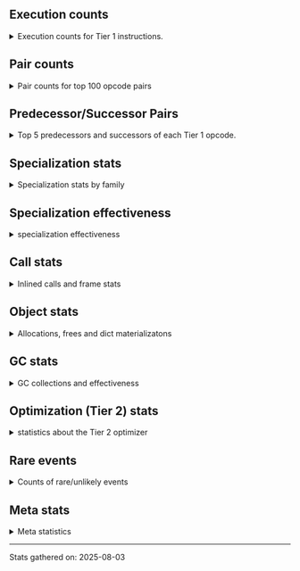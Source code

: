 ## Execution counts

<details>
<summary> Execution counts for Tier 1 instructions. </summary>


The "miss ratio" column shows the percentage of times the instruction
executed that it deoptimized. When this happens, the base unspecialized
instruction is not counted.

<table>
<thead>
<tr>
<th align="left">Name</th>
<th align="right">Base Count</th>
<th align="right">Head Count</th>
<th align="right">Change</th>
</tr>
</thead>
<tbody>
<tr>
<td align="left">CALL_PY_GENERAL</td>
<td align="right">87,193,767</td>
<td align="right">43,929,765</td>
<td align="right">-49.6%</td>
</tr>
<tr>
<td align="left">FOR_ITER_RANGE</td>
<td align="right">8,719,584</td>
<td align="right">4,393,182</td>
<td align="right">-49.6%</td>
</tr>
<tr>
<td align="left">BINARY_OP_SUBSCR_DICT</td>
<td align="right">89,190,347</td>
<td align="right">45,260,747</td>
<td align="right">-49.3%</td>
</tr>
<tr>
<td align="left">NOP</td>
<td align="right">97,177,700</td>
<td align="right">50,585,698</td>
<td align="right">-47.9%</td>
</tr>
<tr>
<td align="left">LOAD_ATTR_METHOD_WITH_VALUES</td>
<td align="right">208,332,787</td>
<td align="right">110,489,583</td>
<td align="right">-47.0%</td>
</tr>
<tr>
<td align="left">TO_BOOL_BOOL</td>
<td align="right">218,982,078</td>
<td align="right">117,810,876</td>
<td align="right">-46.2%</td>
</tr>
<tr>
<td align="left">POP_TOP</td>
<td align="right">113,153,559</td>
<td align="right">61,236,743</td>
<td align="right">-45.9%</td>
</tr>
<tr>
<td align="left">LOAD_ATTR_INSTANCE_VALUE</td>
<td align="right">227,009,603</td>
<td align="right">123,162,775</td>
<td align="right">-45.7%</td>
</tr>
<tr>
<td align="left">RESUME_CHECK</td>
<td align="right">240,948,262</td>
<td align="right">132,455,446</td>
<td align="right">-45.0%</td>
</tr>
<tr>
<td align="left">RETURN_VALUE</td>
<td align="right">240,948,342</td>
<td align="right">132,455,526</td>
<td align="right">-45.0%</td>
</tr>
<tr>
<td align="left">POP_JUMP_IF_FALSE</td>
<td align="right">255,591,740</td>
<td align="right">142,439,187</td>
<td align="right">-44.3%</td>
</tr>
<tr>
<td align="left">LOAD_FAST_BORROW</td>
<td align="right">825,349,643</td>
<td align="right">465,258,899</td>
<td align="right">-43.6%</td>
</tr>
<tr>
<td align="left">CALL_PY_EXACT_ARGS</td>
<td align="right">147,098,054</td>
<td align="right">83,866,044</td>
<td align="right">-43.0%</td>
</tr>
<tr>
<td align="left">LOAD_CONST</td>
<td align="right">159,082,384</td>
<td align="right">91,856,209</td>
<td align="right">-42.3%</td>
</tr>
<tr>
<td align="left">LOAD_GLOBAL_MODULE</td>
<td align="right">172,391,140</td>
<td align="right">101,171,926</td>
<td align="right">-41.3%</td>
</tr>
<tr>
<td align="left">STORE_FAST</td>
<td align="right">99,243,263</td>
<td align="right">64,964,836</td>
<td align="right">-34.5%</td>
</tr>
<tr>
<td align="left">TO_BOOL_NONE</td>
<td align="right">17,989,553</td>
<td align="right">11,991,722</td>
<td align="right">-33.3%</td>
</tr>
<tr>
<td align="left">BINARY_OP_SUBTRACT_INT</td>
<td align="right">4,031,969</td>
<td align="right">2,687,964</td>
<td align="right">-33.3%</td>
</tr>
<tr>
<td align="left">STORE_ATTR_INSTANCE_VALUE</td>
<td align="right">43,929,116</td>
<td align="right">29,285,916</td>
<td align="right">-33.3%</td>
</tr>
<tr>
<td align="left">BINARY_OP_EXTEND</td>
<td align="right">3,993,556</td>
<td align="right">2,662,356</td>
<td align="right">-33.3%</td>
</tr>
<tr>
<td align="left">LOAD_ATTR_NONDESCRIPTOR_WITH_VALUES</td>
<td align="right">3,993,556</td>
<td align="right">2,662,356</td>
<td align="right">-33.3%</td>
</tr>
<tr>
<td align="left">BINARY_OP_ADD_UNICODE</td>
<td align="right">1,996,778</td>
<td align="right">1,331,178</td>
<td align="right">-33.3%</td>
</tr>
<tr>
<td align="left">CALL_STR_1</td>
<td align="right">1,996,778</td>
<td align="right">1,331,178</td>
<td align="right">-33.3%</td>
</tr>
<tr>
<td align="left">COMPARE_OP_FLOAT</td>
<td align="right">1,996,778</td>
<td align="right">1,331,178</td>
<td align="right">-33.3%</td>
</tr>
<tr>
<td align="left">LOAD_ATTR_PROPERTY</td>
<td align="right">1,996,778</td>
<td align="right">1,331,178</td>
<td align="right">-33.3%</td>
</tr>
<tr>
<td align="left">TO_BOOL_STR</td>
<td align="right">1,996,778</td>
<td align="right">1,331,178</td>
<td align="right">-33.3%</td>
</tr>
<tr>
<td align="left">UNPACK_SEQUENCE_TUPLE</td>
<td align="right">1,996,778</td>
<td align="right">1,331,178</td>
<td align="right">-33.3%</td>
</tr>
<tr>
<td align="left">LOAD_ATTR_SLOT</td>
<td align="right">9,983,894</td>
<td align="right">6,655,894</td>
<td align="right">-33.3%</td>
</tr>
<tr>
<td align="left">FOR_ITER_LIST</td>
<td align="right">7,987,116</td>
<td align="right">5,324,716</td>
<td align="right">-33.3%</td>
</tr>
<tr>
<td align="left">BINARY_OP_ADD_INT</td>
<td align="right">7,987,118</td>
<td align="right">5,324,718</td>
<td align="right">-33.3%</td>
</tr>
<tr>
<td align="left">COMPARE_OP_STR</td>
<td align="right">7,987,118</td>
<td align="right">5,324,718</td>
<td align="right">-33.3%</td>
</tr>
<tr>
<td align="left">CALL_BUILTIN_FAST_WITH_KEYWORDS</td>
<td align="right">9,983,900</td>
<td align="right">6,655,900</td>
<td align="right">-33.3%</td>
</tr>
<tr>
<td align="left">BINARY_SLICE</td>
<td align="right">7,987,120</td>
<td align="right">5,324,720</td>
<td align="right">-33.3%</td>
</tr>
<tr>
<td align="left">POP_JUMP_IF_NONE</td>
<td align="right">5,990,340</td>
<td align="right">3,993,540</td>
<td align="right">-33.3%</td>
</tr>
<tr>
<td align="left">BUILD_MAP</td>
<td align="right">1,996,780</td>
<td align="right">1,331,180</td>
<td align="right">-33.3%</td>
</tr>
<tr>
<td align="left">DICT_MERGE</td>
<td align="right">1,996,780</td>
<td align="right">1,331,180</td>
<td align="right">-33.3%</td>
</tr>
<tr>
<td align="left">COPY</td>
<td align="right">13,977,466</td>
<td align="right">9,318,266</td>
<td align="right">-33.3%</td>
</tr>
<tr>
<td align="left">LOAD_SPECIAL</td>
<td align="right">7,987,126</td>
<td align="right">5,324,726</td>
<td align="right">-33.3%</td>
</tr>
<tr>
<td align="left">SWAP</td>
<td align="right">7,987,129</td>
<td align="right">5,324,729</td>
<td align="right">-33.3%</td>
</tr>
<tr>
<td align="left">POP_JUMP_IF_TRUE</td>
<td align="right">15,974,470</td>
<td align="right">10,649,668</td>
<td align="right">-33.3%</td>
</tr>
<tr>
<td align="left">POP_JUMP_IF_NOT_NONE</td>
<td align="right">7,987,350</td>
<td align="right">5,324,948</td>
<td align="right">-33.3%</td>
</tr>
<tr>
<td align="left">CONTAINS_OP</td>
<td align="right">1,997,297</td>
<td align="right">1,331,544</td>
<td align="right">-33.3%</td>
</tr>
<tr>
<td align="left">CALL_METHOD_DESCRIPTOR_FAST</td>
<td align="right">13,977,906</td>
<td align="right">9,318,702</td>
<td align="right">-33.3%</td>
</tr>
<tr>
<td align="left">GET_ITER</td>
<td align="right">5,990,570</td>
<td align="right">3,993,768</td>
<td align="right">-33.3%</td>
</tr>
<tr>
<td align="left">JUMP_FORWARD</td>
<td align="right">5,990,573</td>
<td align="right">3,993,771</td>
<td align="right">-33.3%</td>
</tr>
<tr>
<td align="left">LOAD_ATTR_METHOD_NO_DICT</td>
<td align="right">13,978,053</td>
<td align="right">9,318,848</td>
<td align="right">-33.3%</td>
</tr>
<tr>
<td align="left">LOAD_FAST</td>
<td align="right">13,978,162</td>
<td align="right">9,318,956</td>
<td align="right">-33.3%</td>
</tr>
<tr>
<td align="left">STORE_FAST_STORE_FAST</td>
<td align="right">3,993,790</td>
<td align="right">2,662,588</td>
<td align="right">-33.3%</td>
</tr>
<tr>
<td align="left">CALL_NON_PY_GENERAL</td>
<td align="right">17,972,139</td>
<td align="right">11,981,729</td>
<td align="right">-33.3%</td>
</tr>
<tr>
<td align="left">POP_ITER</td>
<td align="right">5,990,800</td>
<td align="right">3,993,996</td>
<td align="right">-33.3%</td>
</tr>
<tr>
<td align="left">BUILD_TUPLE</td>
<td align="right">5,990,800</td>
<td align="right">3,993,996</td>
<td align="right">-33.3%</td>
</tr>
<tr>
<td align="left">LOAD_ATTR</td>
<td align="right">25,966,422</td>
<td align="right">17,311,585</td>
<td align="right">-33.3%</td>
</tr>
<tr>
<td align="left">PUSH_NULL</td>
<td align="right">23,963,430</td>
<td align="right">15,976,212</td>
<td align="right">-33.3%</td>
</tr>
<tr>
<td align="left">CALL_METHOD_DESCRIPTOR_O</td>
<td align="right">1,997,005</td>
<td align="right">1,331,403</td>
<td align="right">-33.3%</td>
</tr>
<tr>
<td align="left">TO_BOOL</td>
<td align="right">3,995,088</td>
<td align="right">2,663,580</td>
<td align="right">-33.3%</td>
</tr>
<tr>
<td align="left">LOAD_ATTR_METHOD_LAZY_DICT</td>
<td align="right">3,994,237</td>
<td align="right">2,663,031</td>
<td align="right">-33.3%</td>
</tr>
<tr>
<td align="left">CALL_METHOD_DESCRIPTOR_NOARGS</td>
<td align="right">2,035,645</td>
<td align="right">1,357,236</td>
<td align="right">-33.3%</td>
</tr>
<tr>
<td align="left">CALL_FUNCTION_EX</td>
<td align="right">1,997,240</td>
<td align="right">1,331,636</td>
<td align="right">-33.3%</td>
</tr>
<tr>
<td align="left">TO_BOOL_ALWAYS_TRUE</td>
<td align="right">8,006,590</td>
<td align="right">5,338,946</td>
<td align="right">-33.3%</td>
</tr>
<tr>
<td align="left">LOAD_ATTR_MODULE</td>
<td align="right">47,258,000</td>
<td align="right">31,949,192</td>
<td align="right">-32.4%</td>
</tr>
<tr>
<td align="left">COMPARE_OP_INT</td>
<td align="right">18,636,828</td>
<td align="right">12,646,426</td>
<td align="right">-32.1%</td>
</tr>
<tr>
<td align="left">LOAD_FAST_BORROW_LOAD_FAST_BORROW</td>
<td align="right">53,913,983</td>
<td align="right">36,608,375</td>
<td align="right">-32.1%</td>
</tr>
<tr>
<td align="left">LOAD_SMALL_INT</td>
<td align="right">29,286,790</td>
<td align="right">19,968,384</td>
<td align="right">-31.8%</td>
</tr>
<tr>
<td align="left">LOAD_GLOBAL_BUILTIN</td>
<td align="right">19,304,372</td>
<td align="right">13,313,423</td>
<td align="right">-31.0%</td>
</tr>
<tr>
<td align="left">CALL_ISINSTANCE</td>
<td align="right">8,652,705</td>
<td align="right">5,990,305</td>
<td align="right">-30.8%</td>
</tr>
<tr>
<td align="left">BINARY_OP</td>
<td align="right">8,656,997</td>
<td align="right">5,993,416</td>
<td align="right">-30.8%</td>
</tr>
<tr>
<td align="left">CALL_BUILTIN_FAST</td>
<td align="right">6,655,937</td>
<td align="right">4,659,137</td>
<td align="right">-30.0%</td>
</tr>
<tr>
<td align="left">COMPARE_OP</td>
<td align="right">1,923</td>
<td align="right">1,354</td>
<td align="right">-29.6%</td>
</tr>
<tr>
<td align="left">INTERPRETER_EXIT</td>
<td align="right">4,659,181</td>
<td align="right">3,327,981</td>
<td align="right">-28.6%</td>
</tr>
<tr>
<td align="left">CALL_BUILTIN_CLASS</td>
<td align="right">1,944</td>
<td align="right">1,397</td>
<td align="right">-28.1%</td>
</tr>
<tr>
<td align="left">BINARY_OP_SUBSCR_TUPLE_INT</td>
<td align="right">2,662,594</td>
<td align="right">1,996,992</td>
<td align="right">-25.0%</td>
</tr>
<tr>
<td align="left">LOAD_GLOBAL</td>
<td align="right">798</td>
<td align="right">790</td>
<td align="right">-1.0%</td>
</tr>
<tr>
<td align="left">BINARY_OP_SUBTRACT_FLOAT</td>
<td align="right">227</td>
<td align="right">225</td>
<td align="right">-0.9%</td>
</tr>
<tr>
<td align="left">UNPACK_SEQUENCE_TWO_TUPLE</td>
<td align="right">227</td>
<td align="right">225</td>
<td align="right">-0.9%</td>
</tr>
<tr>
<td align="left">LOAD_DEREF</td>
<td align="right">460</td>
<td align="right">456</td>
<td align="right">-0.9%</td>
</tr>
<tr>
<td align="left">MAKE_FUNCTION</td>
<td align="right">230</td>
<td align="right">228</td>
<td align="right">-0.9%</td>
</tr>
<tr>
<td align="left">BUILD_LIST</td>
<td align="right">230</td>
<td align="right">228</td>
<td align="right">-0.9%</td>
</tr>
<tr>
<td align="left">CALL_INTRINSIC_1</td>
<td align="right">230</td>
<td align="right">228</td>
<td align="right">-0.9%</td>
</tr>
<tr>
<td align="left">COPY_FREE_VARS</td>
<td align="right">230</td>
<td align="right">228</td>
<td align="right">-0.9%</td>
</tr>
<tr>
<td align="left">LIST_EXTEND</td>
<td align="right">230</td>
<td align="right">228</td>
<td align="right">-0.9%</td>
</tr>
<tr>
<td align="left">MAKE_CELL</td>
<td align="right">230</td>
<td align="right">228</td>
<td align="right">-0.9%</td>
</tr>
<tr>
<td align="left">SET_FUNCTION_ATTRIBUTE</td>
<td align="right">230</td>
<td align="right">228</td>
<td align="right">-0.9%</td>
</tr>
<tr>
<td align="left">STORE_DEREF</td>
<td align="right">230</td>
<td align="right">228</td>
<td align="right">-0.9%</td>
</tr>
<tr>
<td align="left">LOAD_FAST_LOAD_FAST</td>
<td align="right">233</td>
<td align="right">231</td>
<td align="right">-0.9%</td>
</tr>
<tr>
<td align="left">IS_OP</td>
<td align="right">243</td>
<td align="right">241</td>
<td align="right">-0.8%</td>
</tr>
<tr>
<td align="left">FOR_ITER</td>
<td align="right">250</td>
<td align="right">248</td>
<td align="right">-0.8%</td>
</tr>
<tr>
<td align="left">BINARY_OP_MULTIPLY_INT</td>
<td align="right">147</td>
<td align="right">146</td>
<td align="right">-0.7%</td>
</tr>
<tr>
<td align="left">CALL_METHOD_DESCRIPTOR_FAST_WITH_KEYWORDS</td>
<td align="right">147</td>
<td align="right">146</td>
<td align="right">-0.7%</td>
</tr>
<tr>
<td align="left">CALL</td>
<td align="right">1,523</td>
<td align="right">1,515</td>
<td align="right">-0.5%</td>
</tr>
<tr>
<td align="left">CALL_LEN</td>
<td align="right">665,816</td>
<td align="right">665,814</td>
<td align="right">-0.0%</td>
</tr>
<tr>
<td align="left">JUMP_BACKWARD_NO_JIT</td>
<td align="right">18,703,487</td>
<td align="right"></td>
<td align="right"></td>
</tr>
<tr>
<td align="left">STORE_ATTR</td>
<td align="right">88</td>
<td align="right">88</td>
<td align="right">0.0%</td>
</tr>
<tr>
<td align="left">RESUME</td>
<td align="right">80</td>
<td align="right">80</td>
<td align="right">0.0%</td>
</tr>
<tr>
<td align="left">UNPACK_SEQUENCE</td>
<td align="right">70</td>
<td align="right">70</td>
<td align="right">0.0%</td>
</tr>
<tr>
<td align="left">JUMP_BACKWARD</td>
<td align="right">14</td>
<td align="right">14</td>
<td align="right">0.0%</td>
</tr>
<tr>
<td align="left">STORE_SUBSCR</td>
<td align="right">3</td>
<td align="right">3</td>
<td align="right">0.0%</td>
</tr>
<tr>
<td align="left">CHECK_EXC_MATCH</td>
<td align="right">3</td>
<td align="right">3</td>
<td align="right">0.0%</td>
</tr>
<tr>
<td align="left">POP_EXCEPT</td>
<td align="right">3</td>
<td align="right">3</td>
<td align="right">0.0%</td>
</tr>
<tr>
<td align="left">PUSH_EXC_INFO</td>
<td align="right">3</td>
<td align="right">3</td>
<td align="right">0.0%</td>
</tr>
<tr>
<td align="left">LOAD_FAST_CHECK</td>
<td align="right">3</td>
<td align="right">3</td>
<td align="right">0.0%</td>
</tr>
<tr>
<td align="left">STORE_FAST_LOAD_FAST</td>
<td align="right">3</td>
<td align="right">3</td>
<td align="right">0.0%</td>
</tr>
<tr>
<td align="left">JUMP_BACKWARD_JIT</td>
<td align="right"></td>
<td align="right">11,049,085</td>
<td align="right"></td>
</tr>
</tbody>
</table>


</details>

## Pair counts

<details>
<summary> Pair counts for top 100 opcode pairs </summary>


Pairs of specialized operations that deoptimize and are then followed by
the corresponding unspecialized instruction are not counted as pairs.

Not included in comparative output.


</details>

## Predecessor/Successor Pairs

<details>
<summary> Top 5 predecessors and successors of each Tier 1 opcode. </summary>


This does not include the unspecialized instructions that occur after a
specialized instruction deoptimizes.

Not included in comparative output.


</details>

## Specialization stats

<details>
<summary> Specialization stats by family </summary>

### BINARY_OP

<details>
<summary> specialization stats for BINARY_OP family </summary>

<table>
<thead>
<tr>
<th align="left">Kind</th>
<th align="right">Base Count</th>
<th align="right">Base Ratio</th>
<th align="right">Head Count</th>
<th align="right">Head Ratio</th>
<th align="right">Change</th>
</tr>
</thead>
<tbody>
<tr>
<td align="left">
hit
<details>
<summary>ⓘ</summary>

Specialized instructions that complete.
</details>
</td>
<td align="right">107,827,545</td>
<td align="right">91.0%</td>
<td align="right">57,907,540</td>
<td align="right">88.7%</td>
<td align="right">-46.3%</td>
</tr>
<tr>
<td align="left">
miss
<details>
<summary>ⓘ</summary>

Specialized instructions that deopt.
</details>
</td>
<td align="right">2,035,191</td>
<td align="right">1.7%</td>
<td align="right">1,356,786</td>
<td align="right">2.1%</td>
<td align="right">-33.3%</td>
</tr>
<tr>
<td align="left">
deferred
<details>
<summary>ⓘ</summary>

Lists the number of "deferred" (i.e. not specialized) instructions executed.
</details>
</td>
<td align="right">8,654,471</td>
<td align="right">7.3%</td>
<td align="right">5,991,522</td>
<td align="right">9.2%</td>
<td align="right">-30.8%</td>
</tr>
</tbody>
</table>

<table>
<thead>
<tr>
<th align="left">Success</th>
<th align="right">Base Count</th>
<th align="right">Base Ratio</th>
<th align="right">Head Count</th>
<th align="right">Head Ratio</th>
<th align="right">Change</th>
</tr>
</thead>
<tbody>
<tr>
<td align="left">Success</td>
<td align="right">38,599</td>
<td align="right">94.3%</td>
<td align="right">25,794</td>
<td align="right">93.8%</td>
<td align="right">-33.2%</td>
</tr>
<tr>
<td align="left">Failure</td>
<td align="right">2,340</td>
<td align="right">5.7%</td>
<td align="right">1,708</td>
<td align="right">6.2%</td>
<td align="right">-27.0%</td>
</tr>
</tbody>
</table>

<table>
<thead>
<tr>
<th align="left">Failure kind</th>
<th align="right">Base Count</th>
<th align="right">Base Ratio</th>
<th align="right">Head Count</th>
<th align="right">Head Ratio</th>
<th align="right">Change</th>
</tr>
</thead>
<tbody>
<tr>
<td align="left">true divide different types</td>
<td align="right">517</td>
<td align="right">22.1%</td>
<td align="right">364</td>
<td align="right">21.3%</td>
<td align="right">-29.6%</td>
</tr>
<tr>
<td align="left">floor divide</td>
<td align="right">607</td>
<td align="right">25.9%</td>
<td align="right">434</td>
<td align="right">25.4%</td>
<td align="right">-28.5%</td>
</tr>
<tr>
<td align="left">remainder</td>
<td align="right">1,216</td>
<td align="right">52.0%</td>
<td align="right">910</td>
<td align="right">53.3%</td>
<td align="right">-25.2%</td>
</tr>
</tbody>
</table>


</details>

### BINARY_SLICE

<details>
<summary> specialization stats for BINARY_SLICE family </summary>

<table>
<thead>
<tr>
<th align="left">Kind</th>
<th align="right">Base Count</th>
<th align="right">Base Ratio</th>
<th align="right">Head Count</th>
<th align="right">Head Ratio</th>
<th align="right">Change</th>
</tr>
</thead>
<tbody>
<tr>
<td align="left">
deferred
<details>
<summary>ⓘ</summary>

Lists the number of "deferred" (i.e. not specialized) instructions executed.
</details>
</td>
<td align="right">7,987,120</td>
<td align="right">100.0%</td>
<td align="right">5,324,720</td>
<td align="right">100.0%</td>
<td align="right">-33.3%</td>
</tr>
</tbody>
</table>


</details>

### CALL

<details>
<summary> specialization stats for CALL family </summary>

<table>
<thead>
<tr>
<th align="left">Kind</th>
<th align="right">Base Count</th>
<th align="right">Base Ratio</th>
<th align="right">Head Count</th>
<th align="right">Head Ratio</th>
<th align="right">Change</th>
</tr>
</thead>
<tbody>
<tr>
<td align="left">
hit
<details>
<summary>ⓘ</summary>

Specialized instructions that complete.
</details>
</td>
<td align="right">191,030,646</td>
<td align="right">98.9%</td>
<td align="right">113,820,476</td>
<td align="right">98.8%</td>
<td align="right">-40.4%</td>
</tr>
<tr>
<td align="left">
miss
<details>
<summary>ⓘ</summary>

Specialized instructions that deopt.
</details>
</td>
<td align="right">2,035,191</td>
<td align="right">1.1%</td>
<td align="right">1,356,786</td>
<td align="right">1.2%</td>
<td align="right">-33.3%</td>
</tr>
<tr>
<td align="left">
deferred
<details>
<summary>ⓘ</summary>

Lists the number of "deferred" (i.e. not specialized) instructions executed.
</details>
</td>
<td align="right">1,996,984</td>
<td align="right">1.0%</td>
<td align="right">1,331,380</td>
<td align="right">1.2%</td>
<td align="right">-33.3%</td>
</tr>
</tbody>
</table>

<table>
<thead>
<tr>
<th align="left">Success</th>
<th align="right">Base Count</th>
<th align="right">Base Ratio</th>
<th align="right">Head Count</th>
<th align="right">Head Ratio</th>
<th align="right">Change</th>
</tr>
</thead>
<tbody>
<tr>
<td align="left">Success</td>
<td align="right">39,730</td>
<td align="right">100.0%</td>
<td align="right">26,921</td>
<td align="right">100.0%</td>
<td align="right">-32.2%</td>
</tr>
<tr>
<td align="left">Failure</td>
<td align="right">0</td>
<td align="right">0.0%</td>
<td align="right">0</td>
<td align="right">0.0%</td>
<td align="right"></td>
</tr>
</tbody>
</table>

<table>
<thead>
<tr>
<th align="left">Failure kind</th>
<th align="right">Base Count</th>
<th align="right">Base Ratio</th>
<th align="right">Head Count</th>
<th align="right">Head Ratio</th>
<th align="right">Change</th>
</tr>
</thead>
<tbody>
<tr>
<td align="left">init not simple</td>
<td align="right">2</td>
<td align="right">2 / 0 !!</td>
<td align="right">2</td>
<td align="right">2 / 0 !!</td>
<td align="right">0.0%</td>
</tr>
</tbody>
</table>


</details>

### COMPARE_OP

<details>
<summary> specialization stats for COMPARE_OP family </summary>

<table>
<thead>
<tr>
<th align="left">Kind</th>
<th align="right">Base Count</th>
<th align="right">Base Ratio</th>
<th align="right">Head Count</th>
<th align="right">Head Ratio</th>
<th align="right">Change</th>
</tr>
</thead>
<tbody>
<tr>
<td align="left">
hit
<details>
<summary>ⓘ</summary>

Specialized instructions that complete.
</details>
</td>
<td align="right">28,620,724</td>
<td align="right">100.0%</td>
<td align="right">19,302,322</td>
<td align="right">100.0%</td>
<td align="right">-32.6%</td>
</tr>
<tr>
<td align="left">
deferred
<details>
<summary>ⓘ</summary>

Lists the number of "deferred" (i.e. not specialized) instructions executed.
</details>
</td>
<td align="right">1,757</td>
<td align="right">0.0%</td>
<td align="right">1,208</td>
<td align="right">0.0%</td>
<td align="right">-31.2%</td>
</tr>
</tbody>
</table>

<table>
<thead>
<tr>
<th align="left">Success</th>
<th align="right">Base Count</th>
<th align="right">Base Ratio</th>
<th align="right">Head Count</th>
<th align="right">Head Ratio</th>
<th align="right">Change</th>
</tr>
</thead>
<tbody>
<tr>
<td align="left">Failure</td>
<td align="right">90</td>
<td align="right">54.2%</td>
<td align="right">70</td>
<td align="right">47.9%</td>
<td align="right">-22.2%</td>
</tr>
<tr>
<td align="left">Success</td>
<td align="right">76</td>
<td align="right">45.8%</td>
<td align="right">76</td>
<td align="right">52.1%</td>
<td align="right">0.0%</td>
</tr>
</tbody>
</table>

<table>
<thead>
<tr>
<th align="left">Failure kind</th>
<th align="right">Base Count</th>
<th align="right">Base Ratio</th>
<th align="right">Head Count</th>
<th align="right">Head Ratio</th>
<th align="right">Change</th>
</tr>
</thead>
<tbody>
<tr>
<td align="left">big int</td>
<td align="right">90</td>
<td align="right">100.0%</td>
<td align="right">70</td>
<td align="right">100.0%</td>
<td align="right">-22.2%</td>
</tr>
</tbody>
</table>


</details>

### CONTAINS_OP

<details>
<summary> specialization stats for CONTAINS_OP family </summary>

<table>
<thead>
<tr>
<th align="left">Kind</th>
<th align="right">Base Count</th>
<th align="right">Base Ratio</th>
<th align="right">Head Count</th>
<th align="right">Head Ratio</th>
<th align="right">Change</th>
</tr>
</thead>
<tbody>
<tr>
<td align="left">
deferred
<details>
<summary>ⓘ</summary>

Lists the number of "deferred" (i.e. not specialized) instructions executed.
</details>
</td>
<td align="right">1,996,780</td>
<td align="right">100.0%</td>
<td align="right">1,331,180</td>
<td align="right">100.0%</td>
<td align="right">-33.3%</td>
</tr>
</tbody>
</table>

<table>
<thead>
<tr>
<th align="left">Success</th>
<th align="right">Base Count</th>
<th align="right">Base Ratio</th>
<th align="right">Head Count</th>
<th align="right">Head Ratio</th>
<th align="right">Change</th>
</tr>
</thead>
<tbody>
<tr>
<td align="left">Failure</td>
<td align="right">517</td>
<td align="right">100.0%</td>
<td align="right">364</td>
<td align="right">100.0%</td>
<td align="right">-29.6%</td>
</tr>
<tr>
<td align="left">Success</td>
<td align="right">0</td>
<td align="right">0.0%</td>
<td align="right">0</td>
<td align="right">0.0%</td>
<td align="right"></td>
</tr>
</tbody>
</table>

<table>
<thead>
<tr>
<th align="left">Failure kind</th>
<th align="right">Base Count</th>
<th align="right">Base Ratio</th>
<th align="right">Head Count</th>
<th align="right">Head Ratio</th>
<th align="right">Change</th>
</tr>
</thead>
<tbody>
<tr>
<td align="left">str</td>
<td align="right">517</td>
<td align="right">100.0%</td>
<td align="right">364</td>
<td align="right">100.0%</td>
<td align="right">-29.6%</td>
</tr>
</tbody>
</table>


</details>

### FOR_ITER

<details>
<summary> specialization stats for FOR_ITER family </summary>

<table>
<thead>
<tr>
<th align="left">Kind</th>
<th align="right">Base Count</th>
<th align="right">Base Ratio</th>
<th align="right">Head Count</th>
<th align="right">Head Ratio</th>
<th align="right">Change</th>
</tr>
</thead>
<tbody>
<tr>
<td align="left">
hit
<details>
<summary>ⓘ</summary>

Specialized instructions that complete.
</details>
</td>
<td align="right">16,706,700</td>
<td align="right">100.0%</td>
<td align="right">9,717,898</td>
<td align="right">100.0%</td>
<td align="right">-41.8%</td>
</tr>
<tr>
<td align="left">
deferred
<details>
<summary>ⓘ</summary>

Lists the number of "deferred" (i.e. not specialized) instructions executed.
</details>
</td>
<td align="right">237</td>
<td align="right">0.0%</td>
<td align="right">235</td>
<td align="right">0.0%</td>
<td align="right">-0.8%</td>
</tr>
</tbody>
</table>

<table>
<thead>
<tr>
<th align="left">Success</th>
<th align="right">Base Count</th>
<th align="right">Base Ratio</th>
<th align="right">Head Count</th>
<th align="right">Head Ratio</th>
<th align="right">Change</th>
</tr>
</thead>
<tbody>
<tr>
<td align="left">Success</td>
<td align="right">7</td>
<td align="right">53.8%</td>
<td align="right">7</td>
<td align="right">53.8%</td>
<td align="right">0.0%</td>
</tr>
<tr>
<td align="left">Failure</td>
<td align="right">6</td>
<td align="right">46.2%</td>
<td align="right">6</td>
<td align="right">46.2%</td>
<td align="right">0.0%</td>
</tr>
</tbody>
</table>

<table>
<thead>
<tr>
<th align="left">Failure kind</th>
<th align="right">Base Count</th>
<th align="right">Base Ratio</th>
<th align="right">Head Count</th>
<th align="right">Head Ratio</th>
<th align="right">Change</th>
</tr>
</thead>
<tbody>
<tr>
<td align="left">dict values</td>
<td align="right">6</td>
<td align="right">100.0%</td>
<td align="right">6</td>
<td align="right">100.0%</td>
<td align="right">0.0%</td>
</tr>
</tbody>
</table>


</details>

### GET_ITER

<details>
<summary> specialization stats for GET_ITER family </summary>

<table>
<thead>
<tr>
<th align="left">Failure kind</th>
<th align="right">Base Count</th>
<th align="right">Base Ratio</th>
<th align="right">Head Count</th>
<th align="right">Head Ratio</th>
<th align="right">Change</th>
</tr>
</thead>
<tbody>
<tr>
<td align="left">list</td>
<td align="right">5,990,340</td>
<td align="right">5,990,340 / 0 !!</td>
<td align="right">3,993,540</td>
<td align="right">3,993,540 / 0 !!</td>
<td align="right">-33.3%</td>
</tr>
<tr>
<td align="left">other</td>
<td align="right">230</td>
<td align="right">230 / 0 !!</td>
<td align="right">228</td>
<td align="right">228 / 0 !!</td>
<td align="right">-0.9%</td>
</tr>
</tbody>
</table>


</details>

### LOAD_ATTR

<details>
<summary> specialization stats for LOAD_ATTR family </summary>

<table>
<thead>
<tr>
<th align="left">Kind</th>
<th align="right">Base Count</th>
<th align="right">Base Ratio</th>
<th align="right">Head Count</th>
<th align="right">Head Ratio</th>
<th align="right">Change</th>
</tr>
</thead>
<tbody>
<tr>
<td align="left">
hit
<details>
<summary>ⓘ</summary>

Specialized instructions that complete.
</details>
</td>
<td align="right">514,531,127</td>
<td align="right">94.8%</td>
<td align="right">286,889,023</td>
<td align="right">93.9%</td>
<td align="right">-44.2%</td>
</tr>
<tr>
<td align="left">
miss
<details>
<summary>ⓘ</summary>

Specialized instructions that deopt.
</details>
</td>
<td align="right">2,015,781</td>
<td align="right">0.4%</td>
<td align="right">1,343,834</td>
<td align="right">0.4%</td>
<td align="right">-33.3%</td>
</tr>
<tr>
<td align="left">
deferred
<details>
<summary>ⓘ</summary>

Lists the number of "deferred" (i.e. not specialized) instructions executed.
</details>
</td>
<td align="right">25,958,632</td>
<td align="right">4.8%</td>
<td align="right">17,305,826</td>
<td align="right">5.7%</td>
<td align="right">-33.3%</td>
</tr>
</tbody>
</table>

<table>
<thead>
<tr>
<th align="left">Success</th>
<th align="right">Base Count</th>
<th align="right">Base Ratio</th>
<th align="right">Head Count</th>
<th align="right">Head Ratio</th>
<th align="right">Change</th>
</tr>
</thead>
<tbody>
<tr>
<td align="left">Success</td>
<td align="right">39,143</td>
<td align="right">85.4%</td>
<td align="right">26,464</td>
<td align="right">85.1%</td>
<td align="right">-32.4%</td>
</tr>
<tr>
<td align="left">Failure</td>
<td align="right">6,672</td>
<td align="right">14.6%</td>
<td align="right">4,645</td>
<td align="right">14.9%</td>
<td align="right">-30.4%</td>
</tr>
</tbody>
</table>

<table>
<thead>
<tr>
<th align="left">Failure kind</th>
<th align="right">Base Count</th>
<th align="right">Base Ratio</th>
<th align="right">Head Count</th>
<th align="right">Head Ratio</th>
<th align="right">Change</th>
</tr>
</thead>
<tbody>
<tr>
<td align="left">overriding descriptor</td>
<td align="right">4,535</td>
<td align="right">68.0%</td>
<td align="right">3,120</td>
<td align="right">67.2%</td>
<td align="right">-31.2%</td>
</tr>
<tr>
<td align="left">method</td>
<td align="right">517</td>
<td align="right">7.7%</td>
<td align="right">364</td>
<td align="right">7.8%</td>
<td align="right">-29.6%</td>
</tr>
</tbody>
</table>


</details>

### LOAD_GLOBAL

<details>
<summary> specialization stats for LOAD_GLOBAL family </summary>

<table>
<thead>
<tr>
<th align="left">Kind</th>
<th align="right">Base Count</th>
<th align="right">Base Ratio</th>
<th align="right">Head Count</th>
<th align="right">Head Ratio</th>
<th align="right">Change</th>
</tr>
</thead>
<tbody>
<tr>
<td align="left">
hit
<details>
<summary>ⓘ</summary>

Specialized instructions that complete.
</details>
</td>
<td align="right">191,695,486</td>
<td align="right">100.0%</td>
<td align="right">114,485,323</td>
<td align="right">100.0%</td>
<td align="right">-40.3%</td>
</tr>
<tr>
<td align="left">
deferred
<details>
<summary>ⓘ</summary>

Lists the number of "deferred" (i.e. not specialized) instructions executed.
</details>
</td>
<td align="right">122</td>
<td align="right">0.0%</td>
<td align="right">118</td>
<td align="right">0.0%</td>
<td align="right">-3.3%</td>
</tr>
<tr>
<td align="left">
miss
<details>
<summary>ⓘ</summary>

Specialized instructions that deopt.
</details>
</td>
<td align="right">26</td>
<td align="right">0.0%</td>
<td align="right">26</td>
<td align="right">0.0%</td>
<td align="right">0.0%</td>
</tr>
</tbody>
</table>

<table>
<thead>
<tr>
<th align="left">Success</th>
<th align="right">Base Count</th>
<th align="right">Base Ratio</th>
<th align="right">Head Count</th>
<th align="right">Head Ratio</th>
<th align="right">Change</th>
</tr>
</thead>
<tbody>
<tr>
<td align="left">Success</td>
<td align="right">676</td>
<td align="right">100.0%</td>
<td align="right">672</td>
<td align="right">100.0%</td>
<td align="right">-0.6%</td>
</tr>
<tr>
<td align="left">Failure</td>
<td align="right">0</td>
<td align="right">0.0%</td>
<td align="right">0</td>
<td align="right">0.0%</td>
<td align="right"></td>
</tr>
</tbody>
</table>


</details>

### STORE_ATTR

<details>
<summary> specialization stats for STORE_ATTR family </summary>

<table>
<thead>
<tr>
<th align="left">Kind</th>
<th align="right">Base Count</th>
<th align="right">Base Ratio</th>
<th align="right">Head Count</th>
<th align="right">Head Ratio</th>
<th align="right">Change</th>
</tr>
</thead>
<tbody>
<tr>
<td align="left">
hit
<details>
<summary>ⓘ</summary>

Specialized instructions that complete.
</details>
</td>
<td align="right">43,929,116</td>
<td align="right">100.0%</td>
<td align="right">29,285,916</td>
<td align="right">100.0%</td>
<td align="right">-33.3%</td>
</tr>
<tr>
<td align="left">
deferred
<details>
<summary>ⓘ</summary>

Lists the number of "deferred" (i.e. not specialized) instructions executed.
</details>
</td>
<td align="right">44</td>
<td align="right">0.0%</td>
<td align="right">44</td>
<td align="right">0.0%</td>
<td align="right">0.0%</td>
</tr>
</tbody>
</table>

<table>
<thead>
<tr>
<th align="left">Success</th>
<th align="right">Base Count</th>
<th align="right">Base Ratio</th>
<th align="right">Head Count</th>
<th align="right">Head Ratio</th>
<th align="right">Change</th>
</tr>
</thead>
<tbody>
<tr>
<td align="left">Success</td>
<td align="right">44</td>
<td align="right">100.0%</td>
<td align="right">44</td>
<td align="right">100.0%</td>
<td align="right">0.0%</td>
</tr>
<tr>
<td align="left">Failure</td>
<td align="right">0</td>
<td align="right">0.0%</td>
<td align="right">0</td>
<td align="right">0.0%</td>
<td align="right"></td>
</tr>
</tbody>
</table>

<table>
<thead>
<tr>
<th align="left">Failure kind</th>
<th align="right">Base Count</th>
<th align="right">Base Ratio</th>
<th align="right">Head Count</th>
<th align="right">Head Ratio</th>
<th align="right">Change</th>
</tr>
</thead>
<tbody>
<tr>
<td align="left">other</td>
<td align="right">1,551</td>
<td align="right">1,551 / 0 !!</td>
<td align="right">1,092</td>
<td align="right">1,092 / 0 !!</td>
<td align="right">-29.6%</td>
</tr>
</tbody>
</table>


</details>

### STORE_SUBSCR

<details>
<summary> specialization stats for STORE_SUBSCR family </summary>

<table>
<thead>
<tr>
<th align="left">Kind</th>
<th align="right">Base Count</th>
<th align="right">Base Ratio</th>
<th align="right">Head Count</th>
<th align="right">Head Ratio</th>
<th align="right">Change</th>
</tr>
</thead>
<tbody>
<tr>
<td align="left">
deferred
<details>
<summary>ⓘ</summary>

Lists the number of "deferred" (i.e. not specialized) instructions executed.
</details>
</td>
<td align="right">3</td>
<td align="right">100.0%</td>
<td align="right">3</td>
<td align="right">100.0%</td>
<td align="right">0.0%</td>
</tr>
</tbody>
</table>


</details>

### TO_BOOL

<details>
<summary> specialization stats for TO_BOOL family </summary>

<table>
<thead>
<tr>
<th align="left">Kind</th>
<th align="right">Base Count</th>
<th align="right">Base Ratio</th>
<th align="right">Head Count</th>
<th align="right">Head Ratio</th>
<th align="right">Change</th>
</tr>
</thead>
<tbody>
<tr>
<td align="left">
hit
<details>
<summary>ⓘ</summary>

Specialized instructions that complete.
</details>
</td>
<td align="right">237,960,756</td>
<td align="right">97.5%</td>
<td align="right">130,462,648</td>
<td align="right">97.0%</td>
<td align="right">-45.2%</td>
</tr>
<tr>
<td align="left">
miss
<details>
<summary>ⓘ</summary>

Specialized instructions that deopt.
</details>
</td>
<td align="right">2,015,781</td>
<td align="right">0.8%</td>
<td align="right">1,343,834</td>
<td align="right">1.0%</td>
<td align="right">-33.3%</td>
</tr>
<tr>
<td align="left">
deferred
<details>
<summary>ⓘ</summary>

Lists the number of "deferred" (i.e. not specialized) instructions executed.
</details>
</td>
<td align="right">3,993,862</td>
<td align="right">1.6%</td>
<td align="right">2,662,660</td>
<td align="right">2.0%</td>
<td align="right">-33.3%</td>
</tr>
</tbody>
</table>

<table>
<thead>
<tr>
<th align="left">Success</th>
<th align="right">Base Count</th>
<th align="right">Base Ratio</th>
<th align="right">Head Count</th>
<th align="right">Head Ratio</th>
<th align="right">Change</th>
</tr>
</thead>
<tbody>
<tr>
<td align="left">Success</td>
<td align="right">38,151</td>
<td align="right">97.2%</td>
<td align="right">25,476</td>
<td align="right">97.0%</td>
<td align="right">-33.2%</td>
</tr>
<tr>
<td align="left">Failure</td>
<td align="right">1,100</td>
<td align="right">2.8%</td>
<td align="right">794</td>
<td align="right">3.0%</td>
<td align="right">-27.8%</td>
</tr>
</tbody>
</table>

<table>
<thead>
<tr>
<th align="left">Failure kind</th>
<th align="right">Base Count</th>
<th align="right">Base Ratio</th>
<th align="right">Head Count</th>
<th align="right">Head Ratio</th>
<th align="right">Change</th>
</tr>
</thead>
<tbody>
<tr>
<td align="left">tuple</td>
<td align="right">1,034</td>
<td align="right">94.0%</td>
<td align="right">728</td>
<td align="right">91.7%</td>
<td align="right">-29.6%</td>
</tr>
<tr>
<td align="left">sequence</td>
<td align="right">66</td>
<td align="right">6.0%</td>
<td align="right">66</td>
<td align="right">8.3%</td>
<td align="right">0.0%</td>
</tr>
</tbody>
</table>


</details>

### UNPACK_SEQUENCE

<details>
<summary> specialization stats for UNPACK_SEQUENCE family </summary>

<table>
<thead>
<tr>
<th align="left">Kind</th>
<th align="right">Base Count</th>
<th align="right">Base Ratio</th>
<th align="right">Head Count</th>
<th align="right">Head Ratio</th>
<th align="right">Change</th>
</tr>
</thead>
<tbody>
<tr>
<td align="left">
hit
<details>
<summary>ⓘ</summary>

Specialized instructions that complete.
</details>
</td>
<td align="right">1,997,005</td>
<td align="right">100.0%</td>
<td align="right">1,331,403</td>
<td align="right">100.0%</td>
<td align="right">-33.3%</td>
</tr>
<tr>
<td align="left">
deferred
<details>
<summary>ⓘ</summary>

Lists the number of "deferred" (i.e. not specialized) instructions executed.
</details>
</td>
<td align="right">5</td>
<td align="right">0.0%</td>
<td align="right">5</td>
<td align="right">0.0%</td>
<td align="right">0.0%</td>
</tr>
</tbody>
</table>

<table>
<thead>
<tr>
<th align="left">Success</th>
<th align="right">Base Count</th>
<th align="right">Base Ratio</th>
<th align="right">Head Count</th>
<th align="right">Head Ratio</th>
<th align="right">Change</th>
</tr>
</thead>
<tbody>
<tr>
<td align="left">Success</td>
<td align="right">65</td>
<td align="right">100.0%</td>
<td align="right">65</td>
<td align="right">100.0%</td>
<td align="right">0.0%</td>
</tr>
<tr>
<td align="left">Failure</td>
<td align="right">0</td>
<td align="right">0.0%</td>
<td align="right">0</td>
<td align="right">0.0%</td>
<td align="right"></td>
</tr>
</tbody>
</table>


</details>


</details>

## Specialization effectiveness

<details>
<summary> specialization effectiveness </summary>


All entries are execution counts. Should add up to the total number of
Tier 1 instructions executed.

<table>
<thead>
<tr>
<th align="left">Instructions</th>
<th align="right">Base Count</th>
<th align="right">Base Ratio</th>
<th align="right">Head Count</th>
<th align="right">Head Ratio</th>
<th align="right">Change</th>
</tr>
</thead>
<tbody>
<tr>
<td align="left">
Specialized hits
<details>
<summary>ⓘ</summary>

Specialized instructions, e.g. `LOAD_ATTR_MODULE` that complete.
</details>
</td>
<td align="right">1,706,115,222</td>
<td align="right">45.2%</td>
<td align="right">967,284,814</td>
<td align="right">44.7%</td>
<td align="right">-43.3%</td>
</tr>
<tr>
<td align="left">
Basic
<details>
<summary>ⓘ</summary>

Instructions that are not and cannot be specialized, e.g. `LOAD_FAST`.
</details>
</td>
<td align="right">2,004,211,706</td>
<td align="right">53.1%</td>
<td align="right">1,152,574,091</td>
<td align="right">53.3%</td>
<td align="right">-42.5%</td>
</tr>
<tr>
<td align="left">
Specialized misses
<details>
<summary>ⓘ</summary>

Specialized instructions, e.g. `LOAD_ATTR_MODULE` that deopt.
</details>
</td>
<td align="right">8,101,970</td>
<td align="right">0.2%</td>
<td align="right">5,401,266</td>
<td align="right">0.2%</td>
<td align="right">-33.3%</td>
</tr>
<tr>
<td align="left">
Not specialized
<details>
<summary>ⓘ</summary>

Instructions that could be specialized but aren't, e.g. `LOAD_ATTR`, `BINARY_SLICE`.
</details>
</td>
<td align="right">54,598,149</td>
<td align="right">1.4%</td>
<td align="right">36,622,681</td>
<td align="right">1.7%</td>
<td align="right">-32.9%</td>
</tr>
</tbody>
</table>

### Deferred by instruction

<details>
<summary> Breakdown of deferred (not specialized) instruction counts by family </summary>

<table>
<thead>
<tr>
<th align="left">Name</th>
<th align="right">Base Count</th>
<th align="right">Base Ratio</th>
<th align="right">Head Count</th>
<th align="right">Head Ratio</th>
<th align="right">Change</th>
</tr>
</thead>
<tbody>
<tr>
<td align="left">BINARY_SLICE</td>
<td align="right">7,987,120</td>
<td align="right">15.8%</td>
<td align="right">5,324,720</td>
<td align="right">15.7%</td>
<td align="right">-33.3%</td>
</tr>
<tr>
<td align="left">CONTAINS_OP</td>
<td align="right">1,996,780</td>
<td align="right">3.9%</td>
<td align="right">1,331,180</td>
<td align="right">3.9%</td>
<td align="right">-33.3%</td>
</tr>
<tr>
<td align="left">LOAD_ATTR</td>
<td align="right">25,958,632</td>
<td align="right">51.3%</td>
<td align="right">17,305,826</td>
<td align="right">51.0%</td>
<td align="right">-33.3%</td>
</tr>
<tr>
<td align="left">TO_BOOL</td>
<td align="right">3,993,862</td>
<td align="right">7.9%</td>
<td align="right">2,662,660</td>
<td align="right">7.8%</td>
<td align="right">-33.3%</td>
</tr>
<tr>
<td align="left">CALL</td>
<td align="right">1,996,984</td>
<td align="right">3.9%</td>
<td align="right">1,331,380</td>
<td align="right">3.9%</td>
<td align="right">-33.3%</td>
</tr>
<tr>
<td align="left">COMPARE_OP</td>
<td align="right">1,757</td>
<td align="right">0.0%</td>
<td align="right">1,208</td>
<td align="right">0.0%</td>
<td align="right">-31.2%</td>
</tr>
<tr>
<td align="left">BINARY_OP</td>
<td align="right">8,654,471</td>
<td align="right">17.1%</td>
<td align="right">5,991,522</td>
<td align="right">17.6%</td>
<td align="right">-30.8%</td>
</tr>
<tr>
<td align="left">LOAD_GLOBAL</td>
<td align="right">122</td>
<td align="right">0.0%</td>
<td align="right">118</td>
<td align="right">0.0%</td>
<td align="right">-3.3%</td>
</tr>
<tr>
<td align="left">FOR_ITER</td>
<td align="right">237</td>
<td align="right">0.0%</td>
<td align="right">235</td>
<td align="right">0.0%</td>
<td align="right">-0.8%</td>
</tr>
<tr>
<td align="left">STORE_ATTR</td>
<td align="right">44</td>
<td align="right">0.0%</td>
<td align="right">44</td>
<td align="right">0.0%</td>
<td align="right">0.0%</td>
</tr>
</tbody>
</table>


</details>

### Misses by instruction

<details>
<summary> Breakdown of misses (specialized deopts) instruction counts by family </summary>

<table>
<thead>
<tr>
<th align="left">Name</th>
<th align="right">Base Count</th>
<th align="right">Base Ratio</th>
<th align="right">Head Count</th>
<th align="right">Head Ratio</th>
<th align="right">Change</th>
</tr>
</thead>
<tbody>
<tr>
<td align="left">TO_BOOL_NONE</td>
<td align="right">1,007,653</td>
<td align="right">12.4%</td>
<td align="right">671,128</td>
<td align="right">12.4%</td>
<td align="right">-33.4%</td>
</tr>
<tr>
<td align="left">LOAD_ATTR_INSTANCE_VALUE</td>
<td align="right">2,015,781</td>
<td align="right">24.9%</td>
<td align="right">1,343,834</td>
<td align="right">24.9%</td>
<td align="right">-33.3%</td>
</tr>
<tr>
<td align="left">BINARY_OP_SUBTRACT_INT</td>
<td align="right">2,035,191</td>
<td align="right">25.1%</td>
<td align="right">1,356,786</td>
<td align="right">25.1%</td>
<td align="right">-33.3%</td>
</tr>
<tr>
<td align="left">CALL_METHOD_DESCRIPTOR_NOARGS</td>
<td align="right">2,035,191</td>
<td align="right">25.1%</td>
<td align="right">1,356,786</td>
<td align="right">25.1%</td>
<td align="right">-33.3%</td>
</tr>
<tr>
<td align="left">TO_BOOL_ALWAYS_TRUE</td>
<td align="right">1,008,128</td>
<td align="right">12.4%</td>
<td align="right">672,706</td>
<td align="right">12.5%</td>
<td align="right">-33.3%</td>
</tr>
<tr>
<td align="left">LOAD_GLOBAL_BUILTIN</td>
<td align="right">13</td>
<td align="right">0.0%</td>
<td align="right">13</td>
<td align="right">0.0%</td>
<td align="right">0.0%</td>
</tr>
<tr>
<td align="left">LOAD_GLOBAL_MODULE</td>
<td align="right">13</td>
<td align="right">0.0%</td>
<td align="right">13</td>
<td align="right">0.0%</td>
<td align="right">0.0%</td>
</tr>
<tr>
<td align="left">CACHE</td>
<td align="right">0</td>
<td align="right">0.0%</td>
<td align="right">0</td>
<td align="right">0.0%</td>
<td align="right"></td>
</tr>
<tr>
<td align="left">CALL_FUNCTION_EX</td>
<td align="right">0</td>
<td align="right">0.0%</td>
<td align="right">0</td>
<td align="right">0.0%</td>
<td align="right"></td>
</tr>
<tr>
<td align="left">INTERPRETER_EXIT</td>
<td align="right">0</td>
<td align="right">0.0%</td>
<td align="right">0</td>
<td align="right">0.0%</td>
<td align="right"></td>
</tr>
</tbody>
</table>


</details>


</details>

## Call stats

<details>
<summary> Inlined calls and frame stats </summary>


This shows what fraction of calls to Python functions are inlined (i.e.
not having a call at the C level) and for those that are not, where the
call comes from.  The various categories overlap.

Also includes the count of frame objects created.

<table>
<thead>
<tr>
<th align="left"></th>
<th align="right">Base Count</th>
<th align="right">Base Ratio</th>
<th align="right">Head Count</th>
<th align="right">Head Ratio</th>
<th align="right">Change</th>
</tr>
</thead>
<tbody>
<tr>
<td align="left">Calls to Python functions inlined</td>
<td align="right">236,288,931</td>
<td align="right">98.1%</td>
<td align="right">129,127,317</td>
<td align="right">97.5%</td>
<td align="right">-45.4%</td>
</tr>
<tr>
<td align="left">Frames pushed</td>
<td align="right">240,948,342</td>
<td align="right">100.0%</td>
<td align="right">132,455,526</td>
<td align="right">100.0%</td>
<td align="right">-45.0%</td>
</tr>
<tr>
<td align="left">Frame objects created</td>
<td align="right">5,990,492</td>
<td align="right">2.5%</td>
<td align="right">3,993,691</td>
<td align="right">3.0%</td>
<td align="right">-33.3%</td>
</tr>
<tr>
<td align="left">Calls to PyEval_EvalDefault</td>
<td align="right">4,659,411</td>
<td align="right">1.9%</td>
<td align="right">3,328,209</td>
<td align="right">2.5%</td>
<td align="right">-28.6%</td>
</tr>
<tr>
<td align="left">Calls via PyEval_EvalFrame (total)</td>
<td align="right">4,659,411</td>
<td align="right">1.9%</td>
<td align="right">3,328,209</td>
<td align="right">2.5%</td>
<td align="right">-28.6%</td>
</tr>
<tr>
<td align="left">Calls via PyEval_EvalFrame (vector)</td>
<td align="right">4,659,411</td>
<td align="right">1.9%</td>
<td align="right">3,328,209</td>
<td align="right">2.5%</td>
<td align="right">-28.6%</td>
</tr>
<tr>
<td align="left">Calls via PyEval_EvalFrame (function vectorcall)</td>
<td align="right">4,659,411</td>
<td align="right">1.9%</td>
<td align="right">3,328,209</td>
<td align="right">2.5%</td>
<td align="right">-28.6%</td>
</tr>
<tr>
<td align="left">Calls via PyEval_EvalFrame (function ex)</td>
<td align="right">230</td>
<td align="right">0.0%</td>
<td align="right">228</td>
<td align="right">0.0%</td>
<td align="right">-0.9%</td>
</tr>
<tr>
<td align="left">Calls via PyEval_EvalFrame (generator)</td>
<td align="right">0</td>
<td align="right">0.0%</td>
<td align="right">0</td>
<td align="right">0.0%</td>
<td align="right"></td>
</tr>
<tr>
<td align="left">Calls via PyEval_EvalFrame (legacy)</td>
<td align="right">0</td>
<td align="right">0.0%</td>
<td align="right">0</td>
<td align="right">0.0%</td>
<td align="right"></td>
</tr>
<tr>
<td align="left">Calls via PyEval_EvalFrame (build class)</td>
<td align="right">0</td>
<td align="right">0.0%</td>
<td align="right">0</td>
<td align="right">0.0%</td>
<td align="right"></td>
</tr>
<tr>
<td align="left">Calls via PyEval_EvalFrame (slot)</td>
<td align="right">0</td>
<td align="right">0.0%</td>
<td align="right">0</td>
<td align="right">0.0%</td>
<td align="right"></td>
</tr>
<tr>
<td align="left">Calls via PyEval_EvalFrame (api)</td>
<td align="right">5</td>
<td align="right">0.0%</td>
<td align="right">5</td>
<td align="right">0.0%</td>
<td align="right">0.0%</td>
</tr>
<tr>
<td align="left">Calls via PyEval_EvalFrame (method)</td>
<td align="right">0</td>
<td align="right">0.0%</td>
<td align="right">0</td>
<td align="right">0.0%</td>
<td align="right"></td>
</tr>
</tbody>
</table>


</details>

## Object stats

<details>
<summary> Allocations, frees and dict materializatons </summary>


Below, "allocations" means "allocations that are not from a freelist".
Total allocations = "Allocations from freelist" + "Allocations".

"Inline values" is the number of values arrays inlined into objects.

The cache hit/miss numbers are for the MRO cache, split into dunder and
other names.

<table>
<thead>
<tr>
<th align="left"></th>
<th align="right">Base Count</th>
<th align="right">Base Ratio</th>
<th align="right">Head Count</th>
<th align="right">Head Ratio</th>
<th align="right">Change</th>
</tr>
</thead>
<tbody>
<tr>
<td align="left">Method cache misses</td>
<td align="right">1,208,686</td>
<td align="right"></td>
<td align="right">340</td>
<td align="right"></td>
<td align="right">-100.0%</td>
</tr>
<tr>
<td align="left">Method cache collisions</td>
<td align="right">1,208,707</td>
<td align="right"></td>
<td align="right">346</td>
<td align="right"></td>
<td align="right">-100.0%</td>
</tr>
<tr>
<td align="left">Allocations from freelist</td>
<td align="right">139,798,361</td>
<td align="right">80.7%</td>
<td align="right">78,087,548</td>
<td align="right">77.7%</td>
<td align="right">-44.1%</td>
</tr>
<tr>
<td align="left">Frees to freelist</td>
<td align="right">139,799,996</td>
<td align="right"></td>
<td align="right">78,088,535</td>
<td align="right"></td>
<td align="right">-44.1%</td>
</tr>
<tr>
<td align="left">Interpreter mortal decrefs</td>
<td align="right">946,011,375</td>
<td align="right">79.0%</td>
<td align="right">547,814,031</td>
<td align="right">76.3%</td>
<td align="right">-42.1%</td>
</tr>
<tr>
<td align="left">Interpreter mortal increfs</td>
<td align="right">782,106,959</td>
<td align="right">67.6%</td>
<td align="right">453,959,199</td>
<td align="right">65.7%</td>
<td align="right">-42.0%</td>
</tr>
<tr>
<td align="left">Immortal increfs</td>
<td align="right">226,329,207</td>
<td align="right">19.6%</td>
<td align="right">136,909,513</td>
<td align="right">19.8%</td>
<td align="right">-39.5%</td>
</tr>
<tr>
<td align="left">Immortal decrefs</td>
<td align="right">142,297,553</td>
<td align="right">11.9%</td>
<td align="right">94,503,503</td>
<td align="right">13.2%</td>
<td align="right">-33.6%</td>
</tr>
<tr>
<td align="left">Inline values</td>
<td align="right">1,996,780</td>
<td align="right"></td>
<td align="right">1,331,180</td>
<td align="right"></td>
<td align="right">-33.3%</td>
</tr>
<tr>
<td align="left">Materialize dict (on request)</td>
<td align="right">1,996,780</td>
<td align="right">100.0%</td>
<td align="right">1,331,180</td>
<td align="right">100.0%</td>
<td align="right">-33.3%</td>
</tr>
<tr>
<td align="left">Interpreter immortal increfs</td>
<td align="right">41,932,620</td>
<td align="right">3.6%</td>
<td align="right">27,955,018</td>
<td align="right">4.0%</td>
<td align="right">-33.3%</td>
</tr>
<tr>
<td align="left">Allocations to 512 bytes</td>
<td align="right">33,445,315</td>
<td align="right">19.3%</td>
<td align="right">22,437,267</td>
<td align="right">22.3%</td>
<td align="right">-32.9%</td>
</tr>
<tr>
<td align="left">Frees</td>
<td align="right">33,443,307</td>
<td align="right"></td>
<td align="right">22,435,922</td>
<td align="right"></td>
<td align="right">-32.9%</td>
</tr>
<tr>
<td align="left">Allocations</td>
<td align="right">33,445,464</td>
<td align="right">19.3%</td>
<td align="right">22,437,415</td>
<td align="right">22.3%</td>
<td align="right">-32.9%</td>
</tr>
<tr>
<td align="left">Mortal increfs</td>
<td align="right">106,364,543</td>
<td align="right">9.2%</td>
<td align="right">72,546,523</td>
<td align="right">10.5%</td>
<td align="right">-31.8%</td>
</tr>
<tr>
<td align="left">Mortal decrefs</td>
<td align="right">109,712,124</td>
<td align="right">9.2%</td>
<td align="right">75,221,645</td>
<td align="right">10.5%</td>
<td align="right">-31.4%</td>
</tr>
<tr>
<td align="left">Interpreter immortal decrefs</td>
<td align="right">1,750</td>
<td align="right">0.0%</td>
<td align="right">1,201</td>
<td align="right">0.0%</td>
<td align="right">-31.4%</td>
</tr>
<tr>
<td align="left">Method cache dunder hits</td>
<td align="right">17,305,942</td>
<td align="right"></td>
<td align="right">11,980,987</td>
<td align="right"></td>
<td align="right">-30.8%</td>
</tr>
<tr>
<td align="left">Method cache hits</td>
<td align="right">32,097,574</td>
<td align="right"></td>
<td align="right">22,648,089</td>
<td align="right"></td>
<td align="right">-29.4%</td>
</tr>
<tr>
<td align="left">Method cache dunder misses</td>
<td align="right">69</td>
<td align="right"></td>
<td align="right">71</td>
<td align="right"></td>
<td align="right">2.9%</td>
</tr>
<tr>
<td align="left">Allocations over 4 kbytes</td>
<td align="right">142</td>
<td align="right">0.0%</td>
<td align="right">141</td>
<td align="right">0.0%</td>
<td align="right">-0.7%</td>
</tr>
<tr>
<td align="left">Allocations to 4 kbytes</td>
<td align="right">7</td>
<td align="right">0.0%</td>
<td align="right">7</td>
<td align="right">0.0%</td>
<td align="right">0.0%</td>
</tr>
<tr>
<td align="left">Materialize dict (new key)</td>
<td align="right">0</td>
<td align="right">0.0%</td>
<td align="right">0</td>
<td align="right">0.0%</td>
<td align="right"></td>
</tr>
<tr>
<td align="left">Materialize dict (too big)</td>
<td align="right">0</td>
<td align="right">0.0%</td>
<td align="right">0</td>
<td align="right">0.0%</td>
<td align="right"></td>
</tr>
<tr>
<td align="left">Materialize dict (str subclass)</td>
<td align="right">0</td>
<td align="right">0.0%</td>
<td align="right">0</td>
<td align="right">0.0%</td>
<td align="right"></td>
</tr>
</tbody>
</table>


</details>

## GC stats

<details>
<summary> GC collections and effectiveness </summary>


Collected/visits gives some measure of efficiency.

<table>
<thead>
<tr>
<th align="right">Generation</th>
<th align="right">Base Collections</th>
<th align="right">Base Objects collected</th>
<th align="right">Base Object visits</th>
<th align="right">Base Reachable from roots</th>
<th align="right">Base Not reachable from roots</th>
<th align="right">Head Collections</th>
<th align="right">Head Objects collected</th>
<th align="right">Head Object visits</th>
<th align="right">Head Reachable from roots</th>
<th align="right">Head Not reachable from roots</th>
</tr>
</thead>
<tbody>
<tr>
<td align="right">0</td>
<td align="right">0</td>
<td align="right">0</td>
<td align="right">0</td>
<td align="right">0</td>
<td align="right">0</td>
<td align="right">0</td>
<td align="right">0</td>
<td align="right">0</td>
<td align="right">0</td>
<td align="right">0</td>
</tr>
<tr>
<td align="right">1</td>
<td align="right">0</td>
<td align="right">0</td>
<td align="right">0</td>
<td align="right">0</td>
<td align="right">0</td>
<td align="right">0</td>
<td align="right">0</td>
<td align="right">0</td>
<td align="right">0</td>
<td align="right">0</td>
</tr>
<tr>
<td align="right">2</td>
<td align="right">0</td>
<td align="right">0</td>
<td align="right">0</td>
<td align="right">0</td>
<td align="right">0</td>
<td align="right">0</td>
<td align="right">0</td>
<td align="right">0</td>
<td align="right">0</td>
<td align="right">0</td>
</tr>
</tbody>
</table>


</details>

## Optimization (Tier 2) stats

<details>
<summary> statistics about the Tier 2 optimizer </summary>


</details>

## Rare events

<details>
<summary> Counts of rare/unlikely events </summary>

<table>
<thead>
<tr>
<th align="left">Event</th>
<th align="right">Base Count</th>
<th align="right">Head Count</th>
<th align="right">Change</th>
</tr>
</thead>
<tbody>
<tr>
<td align="left">
set class
<details>
<summary>ⓘ</summary>

Setting an object's class, `obj.__class__ = ...`
</details>
</td>
<td align="right">0</td>
<td align="right">0</td>
<td align="right"></td>
</tr>
<tr>
<td align="left">
set bases
<details>
<summary>ⓘ</summary>

Setting the bases of a class, `cls.__bases__ = ...`
</details>
</td>
<td align="right">0</td>
<td align="right">0</td>
<td align="right"></td>
</tr>
<tr>
<td align="left">
set eval frame func
<details>
<summary>ⓘ</summary>

Setting the PEP 523 frame eval function `_PyInterpreterState_SetFrameEvalFunc()`
</details>
</td>
<td align="right">0</td>
<td align="right">0</td>
<td align="right"></td>
</tr>
<tr>
<td align="left">
builtin dict
<details>
<summary>ⓘ</summary>

Modifying the builtins, `__builtins__.__dict__[var] = ...`
</details>
</td>
<td align="right">0</td>
<td align="right">0</td>
<td align="right"></td>
</tr>
<tr>
<td align="left">
func modification
<details>
<summary>ⓘ</summary>

Modifying a function, e.g. `func.__defaults__ = ...`, etc.
</details>
</td>
<td align="right">0</td>
<td align="right">0</td>
<td align="right"></td>
</tr>
<tr>
<td align="left">
watched dict modification
<details>
<summary>ⓘ</summary>

A watched dict has been modified
</details>
</td>
<td align="right">0</td>
<td align="right">0</td>
<td align="right"></td>
</tr>
<tr>
<td align="left">
watched globals modification
<details>
<summary>ⓘ</summary>

A watched `globals()` dict has been modified
</details>
</td>
<td align="right">0</td>
<td align="right">0</td>
<td align="right"></td>
</tr>
</tbody>
</table>


</details>

## Meta stats

<details>
<summary> Meta statistics </summary>

<table>
<thead>
<tr>
<th align="left"></th>
<th align="right">Base Count</th>
<th align="right">Head Count</th>
<th align="right">Change</th>
</tr>
</thead>
<tbody>
<tr>
<td align="left">Number of data files</td>
<td align="right">63</td>
<td align="right">63</td>
<td align="right">0.0%</td>
</tr>
</tbody>
</table>


</details>

---
Stats gathered on: 2025-08-03
